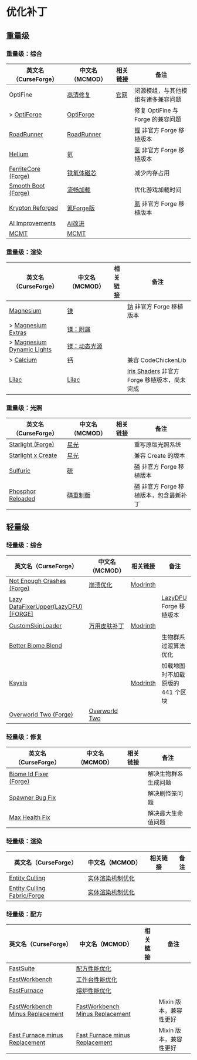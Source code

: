 # 优化补丁

## 重量级

### 重量级：综合

| 英文名（CurseForge）                                                                  | 中文名（MCMOD）                                    | 相关链接                          | 备注                                                             |
| ------------------------------------------------------------------------------------- | -------------------------------------------------- | --------------------------------- | ---------------------------------------------------------------- |
| OptiFine                                                                              | [高清修复](https://www.mcmod.cn/class/36.html)     | [官网](https://optifine.net/home) | 闭源模组，与其他模组有诸多兼容问题                               |
| > [OptiForge](https://www.curseforge.com/minecraft/mc-mods/optiforge)                 | [OptiForge](https://www.mcmod.cn/class/2395.html)  |                                   | 修复 OptiFine 与 Forge 的兼容问题                                |
| [RoadRunner](https://www.curseforge.com/minecraft/mc-mods/roadrunner)                 | [RoadRunner](https://www.mcmod.cn/class/4852.html) |                                   | [锂](https://www.mcmod.cn/class/2292.html) 非官方 Forge 移植版本 |
| [HeIium](https://www.curseforge.com/minecraft/mc-mods/hydrogen-reforged)              | [氦](https://www.mcmod.cn/class/4900.html)         |                                   | [氢](https://www.mcmod.cn/class/3406.html) 非官方 Forge 移植版本 |
| [FerriteCore (Forge)](https://www.curseforge.com/minecraft/mc-mods/ferritecore)       | [铁氧体磁芯](https://www.mcmod.cn/class/3888.html) |                                   | 减少内存占用                                                     |
| [Smooth Boot (Forge)](https://www.curseforge.com/minecraft/mc-mods/smooth-boot-forge) | [流畅加载](https://www.mcmod.cn/class/3422.html)   |                                   | 优化游戏加载时间                                                 |
| [Krypton Reforged](https://www.curseforge.com/minecraft/mc-mods/krypton-reforged)     | [氪Forge版](https://www.mcmod.cn/class/5146.html)  |                                   | [氪](https://www.mcmod.cn/class/3399.html) 非官方 Forge 移植版本 |
| [AI Improvements](https://www.curseforge.com/minecraft/mc-mods/ai-improvements)       | [AI改进](https://www.mcmod.cn/class/1480.html)     |                                   |                                                                  |
| [MCMT](https://www.curseforge.com/minecraft/mc-mods/mcmt-multithreading)              | [MCMT](https://www.mcmod.cn/class/3153.html)       |                                   |                                                                  |

### 重量级：渲染

| 英文名（CurseForge）                                                                              | 中文名（MCMOD）                                      | 相关链接 | 备注                                                                                 |
| ------------------------------------------------------------------------------------------------- | ---------------------------------------------------- | -------- | ------------------------------------------------------------------------------------ |
| [Magnesium](https://www.curseforge.com/minecraft/mc-mods/sodium-reforged)                         | [镁](https://www.mcmod.cn/class/4898.html)           |          | [钠](https://www.mcmod.cn/class/2785.html) 非官方 Forge 移植版本                     |
| > [Magnesium Extras](https://www.curseforge.com/minecraft/mc-mods/magnesium-extras)               | [镁：附属](https://www.mcmod.cn/class/5312.html)     |          |                                                                                      |
| > [Magnesium Dynamic Lights](https://www.curseforge.com/minecraft/mc-mods/dynamiclights-reforged) | [镁：动态光源](https://www.mcmod.cn/class/5302.html) |          |                                                                                      |
| > [Calcium](https://www.curseforge.com/minecraft/mc-mods/calcium)                                 | [钙](https://www.mcmod.cn/class/5212.html)           |          | 兼容 CodeChickenLib                                                                  |
| [Lilac](https://www.curseforge.com/minecraft/mc-mods/iris-reforged)                               | [Lilac](https://www.mcmod.cn/class/5109.html)        |          | [Iris Shaders](https://www.mcmod.cn/class/3697.html) 非官方 Forge 移植版本，尚未完成 |

### 重量级：光照

| 英文名（CurseForge）                                                                  | 中文名（MCMOD）                                  | 相关链接 | 备注                                                                           |
| ------------------------------------------------------------------------------------- | ------------------------------------------------ | -------- | ------------------------------------------------------------------------------ |
| [Starlight (Forge)](https://www.curseforge.com/minecraft/mc-mods/starlight-forge)     | [星光](https://www.mcmod.cn/class/3303.html)     |          | 重写原版光照系统                                                               |
| [Starlight x Create](https://www.curseforge.com/minecraft/mc-mods/starlight-x-create) | [星光](https://www.mcmod.cn/class/3303.html)     |          | 兼容 Create 的版本                                                             |
| [Sulfuric](https://www.curseforge.com/minecraft/mc-mods/phosphor-reforged)            | [硫](https://www.mcmod.cn/class/4899.html)       |          | [磷](https://www.mcmod.cn/class/1766.html) 非官方 Forge 移植版本               |
| [Phosphor Reloaded](https://www.curseforge.com/minecraft/mc-mods/phosphor-reloaded)   | [磷重制版](https://www.mcmod.cn/class/5477.html) |          | [磷](https://www.mcmod.cn/class/1766.html) 非官方 Forge 移植版本，包含最新补丁 |

## 轻量级

### 轻量级：综合

| 英文名（CurseForge）                                                                                | 中文名（MCMOD）                                       | 相关链接                                              | 备注                                                           |
| --------------------------------------------------------------------------------------------------- | ----------------------------------------------------- | ----------------------------------------------------- | -------------------------------------------------------------- |
| [Not Enough Crashes (Forge)](https://www.curseforge.com/minecraft/mc-mods/not-enough-crashes-forge) | [崩溃优化](https://www.mcmod.cn/class/2441.html)      | [Modrinth](https://modrinth.com/mod/notenoughcrashes) |                                                                |
| [Lazy DataFixerUpper(LazyDFU) [FORGE]](https://www.curseforge.com/minecraft/mc-mods/lazy-dfu-forge) |                                                       |                                                       | [LazyDFU](https://www.mcmod.cn/class/3407.html) Forge 移植版本 |
| [CustomSkinLoader](https://www.curseforge.com/minecraft/mc-mods/customskinloader)                   | [万用皮肤补丁](https://www.mcmod.cn/class/883.html)   | [Modrinth](https://modrinth.com/mod/customskinloader) |                                                                |
| [Better Biome Blend](https://www.curseforge.com/minecraft/mc-mods/better-biome-blend)               |                                                       |                                                       | 生物群系过渡算法优化                                           |
| [Ksyxis](https://www.curseforge.com/minecraft/mc-mods/ksyxis)                                       |                                                       | [Modrinth](https://modrinth.com/mod/ksyxis)           | 加载地图时不加载原版的 441 个区块                              |
| [Overworld Two (Forge)](https://www.curseforge.com/minecraft/mc-mods/overworld-two-forge)           | [Overworld Two](https://www.mcmod.cn/class/4558.html) |                                                       |                                                                |

### 轻量级：修复

| 英文名（CurseForge）                                                                  | 中文名（MCMOD） | 相关链接 | 备注                 |
| ------------------------------------------------------------------------------------- | --------------- | -------- | -------------------- |
| [Biome Id Fixer (Forge)](https://www.curseforge.com/minecraft/mc-mods/biome-id-fixer) |                 |          | 解决生物群系生成问题 |
| [Spawner Bug Fix](https://www.curseforge.com/minecraft/mc-mods/spawner-fix)           |                 |          | 解决刷怪笼问题       |
| [Max Health Fix](https://www.curseforge.com/minecraft/mc-mods/max-health-fix)         |                 |          | 解决最大生命值问题   |

### 轻量级：渲染

| 英文名（CurseForge）                                                                      | 中文名（MCMOD）                                          | 相关链接 | 备注 |
| ----------------------------------------------------------------------------------------- | -------------------------------------------------------- | -------- | ---- |
| [Entity Culling](https://www.curseforge.com/minecraft/mc-mods/entity-culling)             | [实体渲染机制优化](https://www.mcmod.cn/class/3058.html) |          |      |
| [Entity Culling Fabric/Forge](https://www.curseforge.com/minecraft/mc-mods/entityculling) | [实体渲染机制优化](https://www.mcmod.cn/class/3629.html) |          |      |

### 轻量级：配方

| 英文名（CurseForge）                                                                                            | 中文名（MCMOD）                                                         | 相关链接 | 备注                   |
| --------------------------------------------------------------------------------------------------------------- | ----------------------------------------------------------------------- | -------- | ---------------------- |
| [FastSuite](https://www.curseforge.com/minecraft/mc-mods/fastsuite)                                             | [配方性能优化](https://www.mcmod.cn/class/3822.html)                    |          |                        |
| [FastWorkbench](https://www.curseforge.com/minecraft/mc-mods/fastworkbench)                                     | [工作台性能优化](https://www.mcmod.cn/class/1486.html)                  |          |                        |
| [FastFurnace](https://www.curseforge.com/minecraft/mc-mods/fastfurnace)                                         | [熔炉性能优化](https://www.mcmod.cn/class/1485.html)                    |          |                        |
| [FastWorkbench Minus Replacement](https://www.curseforge.com/minecraft/mc-mods/fastworkbench-minus-replacement) | [FastWorkbench Minus Replacement](https://www.mcmod.cn/class/3723.html) |          | Mixin 版本，兼容性更好 |
| [Fast Furnace minus Replacement](https://www.curseforge.com/minecraft/mc-mods/fastfurnace-minus-replacement)    | [Fast Furnace minus Replacement](https://www.mcmod.cn/class/5543.html)  |          | Mixin 版本，兼容性更好 |
